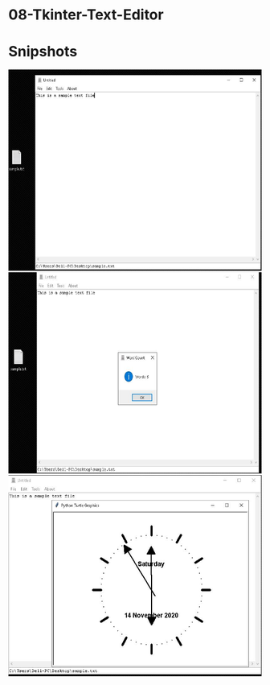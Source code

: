 # 08-Tkinter-Text-Editor
# Snipshots
<img src="01.jpg" width="700" height="400">
<img src="02.jpg" width="700" height="400">
<img src="03.jpg" width="700" height="400">
